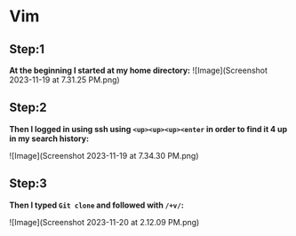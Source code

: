 # Vim

## Step:1
**At the beginning I started at my home directory:** 
![Image](Screenshot 2023-11-19 at 7.31.25 PM.png)

## Step:2
**Then I logged in using ssh using `<up><up><up><enter` in order to find it 4 up in my search history:**

![Image](Screenshot 2023-11-19 at 7.34.30 PM.png)

## Step:3
**Then I typed `Git clone` and followed with `/+v/`:**

![Image](Screenshot 2023-11-20 at 2.12.09 PM.png)



